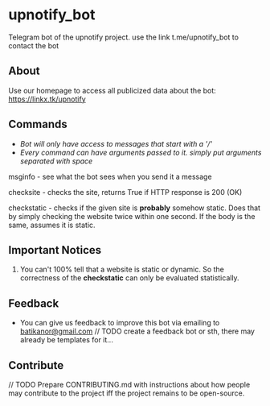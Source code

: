 # upnotify_bot
Telegram bot of the upnotify project. use the link t.me/upnotify_bot to contact the bot

## About
Use our homepage to access all publicized data about the bot: https://linkx.tk/upnotify

## Commands
* _Bot will only have access to messages that start with a '/'_
* _Every command can have arguments passed to it. simply put arguments separated with space_

msginfo - see what the bot sees when you send it a message

checksite - checks the site, returns True if HTTP response is 200 (OK)

checkstatic - checks if the given site is **probably** somehow static. Does that by simply checking the website twice within one second. If the body is the same, assumes it is static.


## Important Notices
1) You can't 100% tell that a website is static or dynamic. So the correctness of the **checkstatic** can only be evaluated statistically.

## Feedback
* You can give us feedback to improve this bot via emailing to batikanor@gmail.com
// TODO create a feedback bot or sth, there may already be templates for it...

## Contribute
// TODO Prepare CONTRIBUTING.md with instructions about how people may contribute to the project iff the project remains to be open-source.


